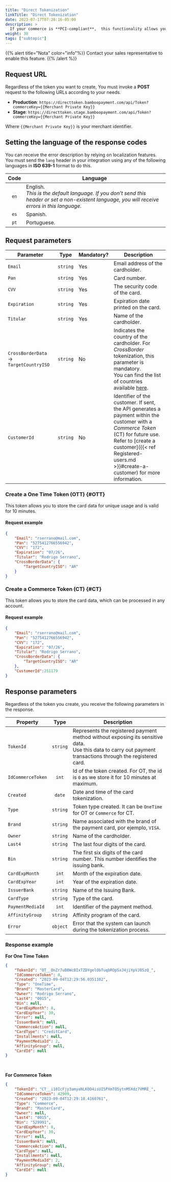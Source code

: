 ```yaml
---
title: "Direct Tokenization"
linkTitle: "Direct Tokenization"
date: 2023-07-17T07:28:16-05:00
description: >
  If your commerce is **PCI-compliant**,  this functionality allows you to create the tokens for the cards used in your Web through API, so you don't need to invoke the [Checkout Form]({{< ref "Checkout-Form.md" >}}). 
weight: 30
tags: ["subtopic"]
---
```


{{% alert title="Nota" color="info"%}}
Contact your sales representative to enable this feature.
{{% /alert %}}

## Request URL
Regardless of the token you want to create, You must invoke a **POST** request to the following URLs according to your needs.

* **Production**: `https://directtoken.bamboopayment.com/api/Token?commerceKey={{Merchant Private Key}}`
* **Stage**: `https://directtoken.stage.bamboopayment.com/api/Token?commerceKey={{Merchant Private Key}}`

Where `{{Merchant Private Key}}` is your merchant identifier.

## Setting the language of the response codes
You can receive the error description by relying on localization features. You must send the `lang` header in your integration using any of the following languages in **ISO 639-1** format to do this.

<div id="shortTable"></div>

| Code | Language |
|:-:|---|
| `en` | English.<br>_This is the default language. If you don't send this header or set a non-existent language, you will receive errors in this language._ |
| `es` | Spanish. |
| `pt` | Portuguese. |

## Request parameters

| Parameter | Type | Mandatory? | Description |
|---|---|---|---|
| `Email` | `string` | Yes | Email address of the cardholder. |
| `Pan` | `string` | Yes | Card number. |
| `CVV` | `string` | Yes | The security code of the card. |
| `Expiration` | `string` | Yes | Expiration date printed on the card. |
| `Titular` | `string` | Yes | Name of the cardholder. | 
| `CrossBorderData` → `TargetCountryISO` | `string` | No | Indicates the country of the cardholder. For _CrossBorder_ tokenization, this parameter is mandatory.<br>You can find the list of countries available [here](/docs/payment-methods.html#countries-table-iso-3166-1). |
| `CustomerId` | `string` | No | Identifier of the customer. If sent, the API generates a payment within the customer with a _Commerce Token_ (CT) for future use.<br>Refer to [create a customer]({{< ref Registered-users.md >}}#create-a-customer) for more information. | 

### Create a One Time Token (OTT) {#OTT}
This token allows you to store the card data for unique usage and is valid for 10 minutes. 

#### Request example
```json
{
    "Email": "rserrano@mail.com",
    "Pan": "5275412766556942",
    "CVV": "172",
    "Expiration": "07/26",
    "Titular": "Rodrigo Serrano",
    "CrossBorderData": {
        "TargetCountryISO": "AR"
    }
}
```


### Create a Commerce Token (CT) {#CT}
This token allows you to store the card data, which can be processed in any account.

#### Request example
```json
{
    "Email": "rserrano@mail.com",
    "Pan": "5275412766556942",
    "CVV": "172",
    "Expiration": "07/26",
    "Titular": "Rodrigo Serrano",
    "CrossBorderData": {
        "TargetCountryISO": "AR"
    },
    "CustomerId":251179
}
```

## Response parameters
Regardless of the token you create, you receive the following parameters in the response.

| Property | Type | Description |
|---|:-:|---|
| `TokenId` | `string` | Represents the registered payment method without exposing its sensitive data.<br>Use this data to carry out payment transactions through the registered card. |
| `IdCommerceToken` | `int` | Id of the token created. For OT, the id is `0` as we store it for 10 minutes at maximum. |
| `Created`| `date` | Date and time of the card tokenization.  |
| `Type` | `string` | Token type created. It can be `OneTime` for OT or `Commerce` for CT. |
| `Brand` | `string` | Name associated with the brand of the payment card, por ejemplo, `VISA`. | 
| `Owner` | `string` | Name of the cardholder. | 
| `Last4` | `string` | The last four digits of the card. | 
| `Bin` | `string` | The first six digits of the card number. This number identifies the issuing bank. | 
| `CardExpMonth` | `int` | Month of the expiration date. |
| `CardExpYear` | `int` | Year of the expiration date. |
| `IssuerBank` | `string` | Name of the Issuing Bank. |
| `CardType` | `string` | Type of the card. |
| `PaymentMediaId` | `int` | Identifier of the payment method. |
| `AffinityGroup` | `string` | Affinity program of the card. |
| `Error` | `object` | Error that the system can launch during the tokenization process. |

### Response example

**For One Time Token**

```json
{
    "TokenId": "OT__OnZr7uB0WcBIxTZDYgelObTuqbROpSxJ4jiYpVJ8SzQ_",
    "IdCommerceToken": 0,
    "Created": "2023-09-04T12:29:56.0351102",
    "Type": "OneTime",
    "Brand": "MasterCard",
    "Owner": "Rodrigo Serrano",
    "Last4": "0015",
    "Bin": null,
    "CardExpMonth": 8,
    "CardExpYear": 30,
    "Error": null,
    "IssuerBank": null,
    "CommerceAction": null,
    "CardType": "CreditCard",
    "Installments": null,
    "PaymentMediaId": 2,
    "AffinityGroup": null,
    "CardId": null
}
```
<br>

**For Commerce Token**

```json
{
    "TokenId": "CT__i10IcFjy3amyaNLK0D4isUI5PXmTO5ytnM5Xdz7VMRE_",
    "IdCommerceToken": 42909,
    "Created": "2023-09-04T12:29:10.4160761",
    "Type": "Commerce",
    "Brand": "MasterCard",
    "Owner": null,
    "Last4": "0015",
    "Bin": "529991",
    "CardExpMonth": 8,
    "CardExpYear": 30,
    "Error": null,
    "IssuerBank": null,
    "CommerceAction": null,
    "CardType": null,
    "Installments": null,
    "PaymentMediaId": 2,
    "AffinityGroup": null,
    "CardId": null
}
```
